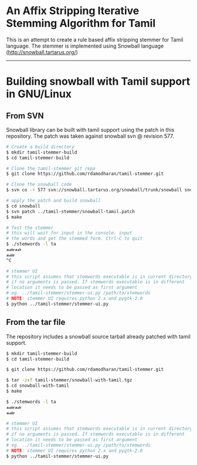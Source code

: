 
# An Affix Stripping Iterative Stemming Algorithm for Tamil

This is an attempt to create a rule based affix stripping stemmer for
Tamil language. The stemmer is implemented using Snowball language
(http://snowball.tartarus.org/)

---

# Building snowball with Tamil support in GNU/Linux

## From SVN

Snowball library can be built with tamil support using the patch in this
repository. The patch was taken against snowball svn @ revision 577.

```bash
# Create a build directory
$ mkdir tamil-stemmer-build
$ cd tamil-stemmer-build

# Clone the tamil-stemmer git repo
$ git clone https://github.com/rdamodharan/tamil-stemmer.git

# Clone the snowball code
$ svn co -r 577 svn://snowball.tartarus.org/snowball/trunk/snowball snowball

# apply the patch and build snowball
$ cd snowball
$ svn patch ../tamil-stemmer/snowball-tamil.patch
$ make

# Test the stemmer
# this will wait for input in the console. input
# the words and get the stemmed form. Ctrl-C to quit
$ ./stemwords -l ta
கண்கள்
கண்
^C

# stemmer UI
# this script assumes that stemwords executable is in current directory
# if no arguments is passed. If stemwords executable is in different
# location it needs to be passed as first argument
# eg. ../tamil-stemmer/stemmer-ui.py /path/to/stemwords
# NOTE: stemmer UI requires python 2.x and pygtk-2.0
$ python ../tamil-stemmer/stemmer-ui.py
```

## From the tar file

The repository includes a snowball source tarball already patched with
tamil support.

```bash
$ mkdir tamil-stemmer-build
$ cd tamil-stemmer-build

$ git clone https://github.com/rdamodharan/tamil-stemmer.git

$ tar -zxf tamil-stemmer/snowball-with-tamil.tgz
$ cd snowball-with-tamil
$ make

$ ./stemwords -l ta
கண்கள்
கண்

# stemmer UI
# this script assumes that stemwords executable is in current directory
# if no arguments is passed. If stemwords executable is in different
# location it needs to be passed as first argument
# eg. ../tamil-stemmer/stemmer-ui.py /path/to/stemwords
# NOTE: stemmer UI requires python 2.x and pygtk-2.0
$ python ../tamil-stemmer/stemmer-ui.py
```
